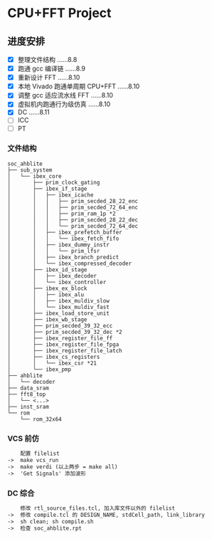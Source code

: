 # CPU+FFT Project #

## 进度安排 ##

- [x] 整理文件结构 ......8.8
- [x] 跑通 gcc 编译链 ......8.9
- [x] 重新设计 FFT ......8.10
- [x] 本地 Vivado 跑通单周期 CPU+FFT ......8.10
- [x] 调整 gcc 适应流水线 FFT ......8.10
- [x] 虚拟机内跑通行为级仿真 ......8.10
- [x] DC ......8.11
- [ ] ICC
- [ ] PT

### 文件结构 ###

``` .
soc_ahblite
├── sub_system
│   └── ibex_core
│       ├── prim_clock_gating
│       ├── ibex_if_stage
│       │   ├── ibex_icache
│       │   │   ├── prim_secded_28_22_enc
│       │   │   ├── prim_secded_72_64_enc
│       │   │   ├── prim_ram_1p *2
│       │   │   ├── prim_secded_28_22_dec
│       │   │   └── prim_secded_72_64_dec
│       │   ├── ibex_prefetch_buffer
│       │   │   └── ibex_fetch_fifo
│       │   ├── ibex_dummy_instr
│       │   │   └── prim_lfsr
│       │   ├── ibex_branch_predict
│       │   └── ibex_compressed_decoder
│       ├── ibex_id_stage
│       │   ├── ibex_decoder
│       │   └── ibex_controller
│       ├── ibex_ex_block
│       │   ├── ibex_alu
│       │   ├── ibex_muldiv_slow
│       │   └── ibex_muldiv_fast
│       ├── ibex_load_store_unit
│       ├── ibex_wb_stage
│       ├── prim_secded_39_32_ecc
│       ├── prim_secded_39_32_dec *2
│       ├── ibex_register_file_ff
│       ├── ibex_register_file_fpga
│       ├── ibex_register_file_latch
│       ├── ibex_cs_registers
│       │   └── ibex_csr *21
│       └── ibex_pmp
├── ahblite
│   └── decoder
├── data_sram
├── fft8_top
│   └── <...>
├── inst_sram
└── rom
    └── rom_32x64
```

### VCS 前仿 ###

``` tcl
    配置 filelist
->  make vcs_run
->  make verdi (以上两步 = make all)
->  'Get Signals' 添加波形
```

### DC 综合 ###

``` tcl
    修改 rtl_source_files.tcl, 加入库文件以外的 filelist
->  修改 compile.tcl 的 DESIGN_NAME, stdCell_path, link_library
->  sh clean; sh compile.sh
->  检查 soc_ahblite.rpt
```
